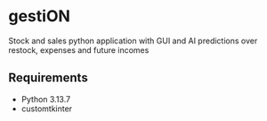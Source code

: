# gestiON
Stock and sales python application with GUI and AI predictions over restock, expenses and future incomes

## Requirements
- Python 3.13.7
- customtkinter
